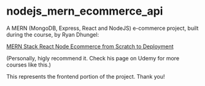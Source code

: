 # nodejs_mern_ecommerce_api

A MERN (MongoDB, Express, React and NodeJS) e-commerce project, built during the course, by Ryan Dhungel:

<a href='https://www.udemy.com/course/react-node-ecommerce/'>MERN Stack React Node Ecommerce from Scratch to Deployment</a>

(Personally, higly recommend it. Check his page on Udemy for more courses like this.)

This represents the frontend portion of the project.
Thank you!

